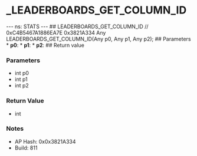 # _LEADERBOARDS_GET_COLUMN_ID

--- ns: STATS --- ## LEADERBOARDS_GET_COLUMN_ID  // 0xC4B5467A1886EA7E 0x3821A334 Any LEADERBOARDS_GET_COLUMN_ID(Any p0, Any p1, Any p2);   ## Parameters * **p0**: * **p1**: * **p2**:  ## Return value

### Parameters
* int p0
* int p1
* int p2

### Return Value
* int

### Notes
* AP Hash: 0x0x3821A334
* Build: 811

